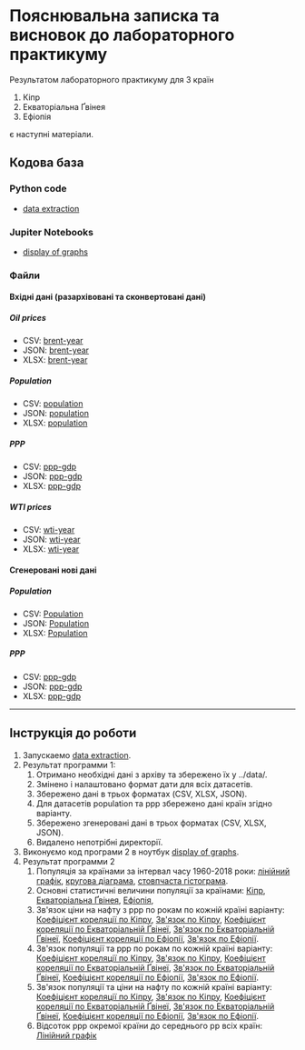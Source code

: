 # Пояснювальна записка та висновок до лабораторного практикуму

Результатом лабораторного практикуму для 3 країн

1. Кіпр
2. Екваторіальна Ґвінея
3. Ефіопія

є наступні матеріали.

## Кодова база

### Python code

- [data extraction](src/data_extraction.py)

### Jupiter Notebooks

- [display of graphs](src/display_of_graphs.ipynb)

### Файли

#### Вхідні дані (разархівовані та сконвертовані дані)

##### Oil prices

- CSV: [brent-year](data/oil_prices/brent-year.csv)
- JSON: [brent-year](data/oil_prices/brent-year.json)
- XLSX: [brent-year](data/oil_prices/brent-year.xlsx)

##### Population

- CSV: [population](data/population/population.csv)
- JSON: [population](data/population/population.json)
- XLSX: [population](data/population/population.xlsx)

##### PPP

- CSV: [ppp-gdp](data/ppp/ppp-gdp.csv)
- JSON: [ppp-gdp](data/ppp/ppp-gdp.json)
- XLSX: [ppp-gdp](data/ppp/ppp-gdp.xlsx)

##### WTI prices

- CSV: [wti-year](data/wti/wti-year.csv)
- JSON: [wti-year](data/wti/wti-year.json)
- XLSX: [wti-year](data/wti/wti-year.xlsx)

#### Сгенеровані нові дані

##### Population

- CSV: [Population](data/population/population_by_variant.csv)
- JSON: [Population](data/population/population_by_variant.json)
- XLSX: [Population](data/population/population_by_variant.xlsx)

##### PPP

- CSV: [ppp-gdp](data/ppp/ppp-gdp_by_variant.csv)
- JSON: [ppp-gdp](data/ppp/ppp-gdp_by_variant.json)
- XLSX: [ppp-gdp](data/ppp/ppp-gdp_by_variant.xlsx)

---

## Інструкція до роботи

1. Запускаемо [data extraction](src/data_extraction.py).
2. Результат программи 1:
    1. Отримано необхідні дані з архіву та збережено їх у ../data/.
    2. Змінено і налаштовано формат дати для всіх датасетів.
    3. Збережено дані в трьох форматах (CSV, XLSX, JSON).
    4. Для датасетів population та ppp збережено дані країн згідно варіанту.
    5. Збережено згенеровані дані в трьох форматах (CSV, XLSX, JSON).
    6. Видалено непотрібні директорії.
3. Виконуємо код програми 2 в ноутбук [display of graphs](src/display_of_graphs.ipynb).
4. Результат программи 2
    1. Популяція за країнами за інтервал часу 1960-2018 роки:
       [лінійний графік](img/population_in_countries_line.png), 
       [кругова діаграма](img/population_in_countries_pie.png), 
       [стовпчаста гістограма](img/population_in_countries_bar.png).
    2. Основні статистичні величини популяції за країнами:
       [Кіпр](img/main_statistical_values_cyprus.png), 
       [Екваторіальна Ґвінея](img/main_statistical_values_equatorial_guinea.png), 
       [Ефіопія](img/main_statistical_values_ethiopia.png),
    3. Зв'язок ціни на нафту з ррр по рокам по кожній країні варіанту:
       [Коефіцієнт кореляції по Кіпру](img/heatmap_oil_ppp_cyprus.png), 
       [Зв'язок по Кіпру](img/correlation_oil_and_ppp_cyprus.png),
       [Коефіцієнт кореляції по Екваторіальній Ґвінеї](img/heatmap_oil_ppp_guinea.png), 
       [Зв'язок по Екваторіальній Ґвінеї](img/correlation_oil_and_ppp_guinea.png),
       [Коефіцієнт кореляції по Ефіопії](img/heatmap_oil_ppp_ethiopia.png), 
       [Зв'язок по Ефіопії](img/correlation_oil_and_ppp_ethiopia.png).
   4. Зв'язок популяції та ррр по рокам по кожній країні варіанту:
       [Коефіцієнт кореляції по Кіпру](img/heatmap_population_ppp_cyprus.png), 
       [Зв'язок по Кіпру](img/correlation_population_and_ppp_cyprus.png),
       [Коефіцієнт кореляції по Екваторіальній Ґвінеї](img/heatmap_population_ppp_guinea.png), 
       [Зв'язок по Екваторіальній Ґвінеї](img/correlation_population_and_ppp_guinea.png),
       [Коефіцієнт кореляції по Ефіопії](img/heatmap_population_ppp_ethiopia.png), 
       [Зв'язок по Ефіопії](img/correlation_population_and_ppp_ethiopia.png).
   5. Зв'язок популяції та ціни на нафту по кожній країні варіанту:
       [Коефіцієнт кореляції по Кіпру](img/heatmap_population_oil_cyprus.png), 
       [Зв'язок по Кіпру](img/correlation_population_and_oil_cyprus.png),
       [Коефіцієнт кореляції по Екваторіальній Ґвінеї](img/heatmap_population_oil_guinea.png), 
       [Зв'язок по Екваторіальній Ґвінеї](img/correlation_population_and_oil_guinea.png),
       [Коефіцієнт кореляції по Ефіопії](img/heatmap_population_oil_ethiopia.png), 
       [Зв'язок по Ефіопії](img/correlation_population_and_oil_ethiopia.png).
   6. Відсоток ррр окремої країни до середнього рр всіх країн: 
       [Лінійний графік](img/percentage_ppp.png)